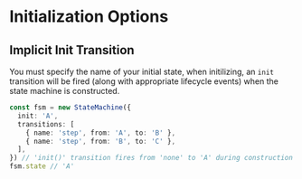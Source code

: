 # Initialization Options

## Implicit Init Transition

You must specify the name of your initial state,
when initilizing, an `init` transition will be fired (along with appropriate
lifecycle events) when the state machine is constructed.

```typescript
const fsm = new StateMachine({
  init: 'A',
  transitions: [
    { name: 'step', from: 'A', to: 'B' },
    { name: 'step', from: 'B', to: 'C' },
  ],
}) // 'init()' transition fires from 'none' to 'A' during construction
fsm.state // 'A'
```
